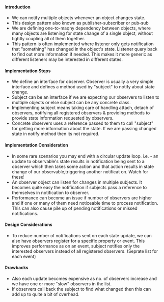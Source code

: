 #### Introduction
* We can notify multiple objects whenever an object changes state.
* This design pattern also known as publisher-subscriber or pub-sub
* We are defining one-to-maqny dependency between objects, where many objects are listening for state change of a single object, without tightly coupling all of them together.
* This pattern is often implemented where listener only gets notification that "something" has changed in the object's state. Listener query back to find out more information if needed. This makes it more generic as different listeners may be interested in different states.

#### Implementation Steps
* We define an interface for observer. Observer is usually a very simple interface and defines a method used by "subject" to notify about state change.
* Subject can be an interface if we are expecting our observers to listen to multiple objects or else subject can be any concrete class.
* Implementing subject means taking care of handling attach, detach of observers, notifying all registered observers & providing methods to provide state information requested by observers.
* Concrete observers uses a reference passed to them to call "subject" for getting more information about the state. If we are passing changed state in notify method then its not required.

#### Implementation Consideration
* In some rare scenarios you may end with a circular update loop. i.e. - an update to observable's state results in notification being sent to a observer which then takes some action and that action results in state change of our observable,triggering another notificat on. Watch for these!
* An observer object can listen for changes in multiple subjects. It becomes quite easy the notification if subjects pass a reference to themselves in notification to observer.
* Performance can become an issue if number of observers are higher and if one or many of them need noticeable time to process notification. This can also cause pile up of pending notifications or missed notifications.

#### Design Considerations
* To reduce number of notifications sent on each state update, we can also have observers register for a specific property or event. This improves performance as on an event, subject notifies only the interested observers instead of all registered observers. (Seprate list for each event)

#### Drawbacks
* Also each update becomes expensive as no. of observers increase and we have one or more "slow" observers in the list.
* If observers call back the subject to find what changed then this can add up to quite a bit of overhead.
